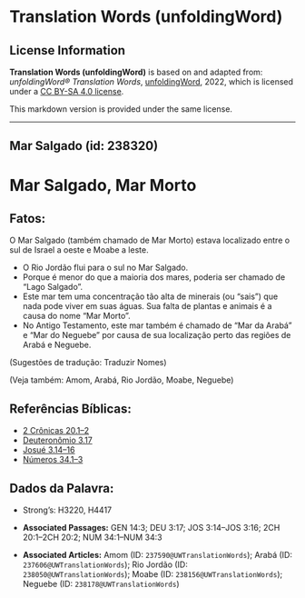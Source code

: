 # Translation Words (unfoldingWord)

## License Information

**Translation Words (unfoldingWord)** is based on and adapted from: _unfoldingWord® Translation Words_, [unfoldingWord](https://unfoldingword.org/utw), 2022, which is licensed under a [CC BY-SA 4.0 license](https://creativecommons.org/licenses/by-sa/4.0/legalcode.en).

This markdown version is provided under the same license.



--------------------------------

## Mar Salgado (id: 238320)

Mar Salgado, Mar Morto
======================

Fatos:
------

O Mar Salgado (também chamado de Mar Morto) estava localizado entre o sul de Israel a oeste e Moabe a leste.

* O Rio Jordão flui para o sul no Mar Salgado.
* Porque é menor do que a maioria dos mares, poderia ser chamado de “Lago Salgado”.
* Este mar tem uma concentração tão alta de minerais (ou “sais”) que nada pode viver em suas águas. Sua falta de plantas e animais é a causa do nome “Mar Morto”.
* No Antigo Testamento, este mar também é chamado de “Mar da Arabá” e “Mar do Neguebe” por causa de sua localização perto das regiões de Arabá e Neguebe.

(Sugestões de tradução: Traduzir Nomes)

(Veja também: Amom, Arabá, Rio Jordão, Moabe, Neguebe)

Referências Bíblicas:
---------------------

* [2 Crônicas 20\.1–2](https://ref.ly/2Chr20:1-2Chr20:2)
* [Deuteronômio 3\.17](https://ref.ly/Deut3:17)
* [Josué 3\.14–16](https://ref.ly/Josh3:14-Josh3:16)
* [Números 34\.1–3](https://ref.ly/Num34:1-Num34:3)

Dados da Palavra:
-----------------

* Strong’s: H3220, H4417

* **Associated Passages:** GEN 14:3; DEU 3:17; JOS 3:14–JOS 3:16; 2CH 20:1–2CH 20:2; NUM 34:1–NUM 34:3
* **Associated Articles:** Amom (ID: `237590@UWTranslationWords`); Arabá (ID: `237606@UWTranslationWords`); Rio Jordão (ID: `238050@UWTranslationWords`); Moabe (ID: `238156@UWTranslationWords`); Neguebe (ID: `238178@UWTranslationWords`)


